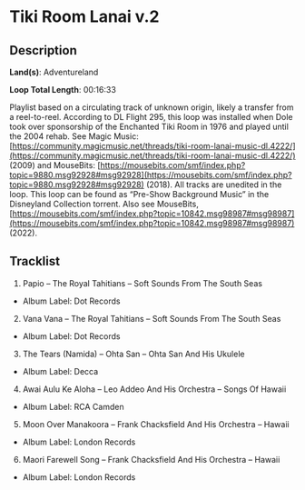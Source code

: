 # Tiki Room Lanai v.2

## Description

**Land(s)**: Adventureland

**Loop Total Length**: 00:16:33

Playlist based on a circulating track of unknown origin, likely a transfer from a reel-to-reel. According to DL Flight 295, this loop was installed when Dole took over sponsorship of the Enchanted Tiki Room in 1976 and played until the 2004 rehab. See Magic Music: [https://community.magicmusic.net/threads/tiki-room-lanai-music-dl.4222/](https://community.magicmusic.net/threads/tiki-room-lanai-music-dl.4222/) (2009) and MouseBits: [https://mousebits.com/smf/index.php?topic=9880.msg92928#msg92928](https://mousebits.com/smf/index.php?topic=9880.msg92928#msg92928) (2018). All tracks are unedited in the loop. This loop can be found as “Pre-Show Background Music” in the Disneyland Collection torrent. Also see MouseBits, [https://mousebits.com/smf/index.php?topic=10842.msg98987#msg98987](https://mousebits.com/smf/index.php?topic=10842.msg98987#msg98987) (2022).

## Tracklist

1. Papio – The Royal Tahitians – Soft Sounds From The South Seas
- Album Label: Dot Records

2. Vana Vana – The Royal Tahitians – Soft Sounds From The South Seas
- Album Label: Dot Records

3. The Tears (Namida) – Ohta San – Ohta San And His Ukulele
- Album Label: Decca

4. Awai Aulu Ke Aloha – Leo Addeo And His Orchestra – Songs Of Hawaii
- Album Label: RCA Camden

5. Moon Over Manakoora – Frank Chacksfield And His Orchestra – Hawaii
- Album Label: London Records

6. Maori Farewell Song – Frank Chacksfield And His Orchestra – Hawaii
- Album Label: London Records
